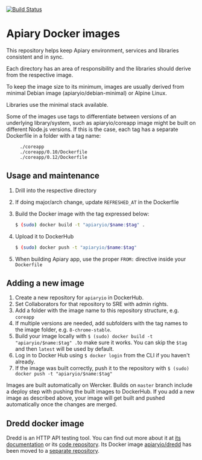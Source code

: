 [![Build Status](https://circleci.com/gh/apiaryio/docker-base-images/tree/master.svg?style=svg)](https://circleci.com/gh/apiaryio/docker-base-images/tree/master)

# Apiary Docker images

This repository helps keep Apiary environment, services and libraries consistent and in sync.

Each directory has an area of responsibility and the libraries should derive from the respective image.

To keep the image size to its minimum, images are usually derived from minimal Debian image (apiaryio/debian-minimal)
or Alpine Linux.

Libraries use the minimal stack available.

Some of the images use tags to differentiate between versions of an underlying library/system, such as apiaryio/coreapp
image might be built on different Node.js versions. If this is the case, each tag has a separate Dockerfile in a folder
with a tag name:

```
     ./coreapp
     ./coreapp/0.10/Dockerfile
     ./coreapp/0.12/Dockerfile
```

## Usage and maintenance

1. Drill into the respective directory
1. If doing major/arch change, update `REFRESHED_AT` in the Dockerfile
1. Build the Docker image with the tag expressed below:

    ```sh
    $ (sudo) docker build -t "apiaryio/$name:$tag" .
    ```

1. Upload it to DockerHub

    ```sh
    $ (sudo) docker push -t "apiaryio/$name:$tag"
    ```

1. When building Apiary app, use the proper `FROM:` directive inside your `Dockerfile`

## Adding a new image

1. Create a new repository for `apiaryio` in DockerHub.
1. Set Collaborators for that repository to SRE with admin rights.
1. Add a folder with the image name to this repository structure, e.g. `coreapp`
1. If multiple versions are needed, add subfolders with the tag names to the image folder, e.g. `8-chrome-stable`.
1. Build your image locally with `$ (sudo) docker build -t "apiaryio/$name:$tag" .`to make sure it works. You can skip the `$tag` and then `latest` will be used by default.
1. Log in to Docker Hub using `$ docker login` from the CLI if you haven't already.
1. If the image was built correctly, push it to the repository with `$ (sudo) docker push -t "apiaryio/$name:$tag"`

Images are built automatically on Wercker. Builds on `master` branch include a deploy step with pushing the built
images to DockerHub. If you add a new image as described above, your image will get built and pushed automatically once the changes are merged.


## Dredd docker image

Dredd is an HTTP API testing tool. You can find out more about it at [its documentation](https://dredd.org) or its [code repository](https://github.com/apiaryio/dredd). Its Docker image [apiaryio/dredd](https://hub.docker.com/r/apiaryio/dredd/) has been moved to a [separate repository](https://github.com/apiaryio/dredd-docker).
